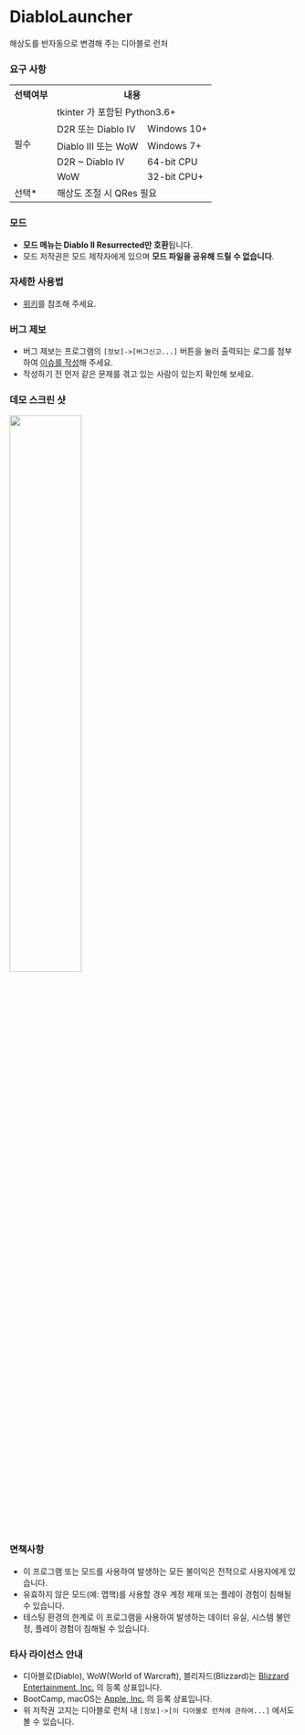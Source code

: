 # DiabloLauncher
해상도를 반자동으로 변경해 주는 디아블로 런처

### 요구 사항
<table>
  <tr>
    <th>선택여부</th>
    <th colspan="2">내용</th>
  </tr>
  <tr>
    <td rowspan="5">필수</td>
    <td colspan="2">tkinter 가 포함된 Python3.6+</td>
  </tr>
  <tr>
    <td>D2R 또는 Diablo IV</td>
    <td>Windows 10+</td>
  </tr>
  <tr>
    <td>Diablo III 또는 WoW</td>
    <td>Windows 7+</td>
  </tr>
  <tr>
    <td>D2R ~ Diablo IV</td>
    <td>64-bit CPU</td>
  </tr>
  <tr>
    <td>WoW</td>
    <td>32-bit CPU+</td>
  </tr>
  <tr>
    <td>선택*</td>
    <td colspan="2">해상도 조절 시 QRes 필요</td>
  </tr>
</table>

### 모드
- **모드 메뉴는 Diablo II Resurrected만 호환**됩니다.
- 모드 저작권은 모드 제작자에게 있으며 **모드 파일을 공유해 드릴 수 없습니다**.

### 자세한 사용법
- [위키](https://github.com/unstable-code/DiabloLauncher/wiki)를 참조해 주세요.

### 버그 제보
- 버그 제보는 프로그램의 `[정보]->[버그신고...]` 버튼을 눌러 출력되는 로그를 첨부하여 [이슈를 작성](https://github.com/unstable-code/DiabloLauncher/issues)해 주세요.
- 작성하기 전 먼저 같은 문제를 겪고 있는 사람이 있는지 확인해 보세요.

### 데모 스크린 샷
<img src="https://user-images.githubusercontent.com/25660580/228509742-31a8d08f-81e5-4b6a-a781-21ffd3f26e2e.png" width="50%" height="50%">

### 면책사항
- 이 프로그램 또는 모드를 사용하여 발생하는 모든 불이익은 전적으로 사용자에게 있습니다.
- 유효하지 않은 모드(예: 맵핵)를 사용할 경우 계정 제재 또는 플레이 경험이 침해될 수 있습니다.
- 테스팅 환경의 한계로 이 프로그램을 사용하여 발생하는 데이터 유실, 시스템 불안정, 플레이 경험이 침해될 수 있습니다.

### 타사 라이선스 안내
- 디아블로(Diablo), WoW(World of Warcraft), 블리자드(Blizzard)는 [Blizzard Entertainment, Inc.](https://www.blizzard.com/en-us/legal/9c9cb70b-d1ed-4e17-998a-16c6df46be7b/copyright-notices) 의 등록 상표입니다.
- BootCamp, macOS는 [Apple, Inc.](https://www.apple.com/kr/legal/intellectual-property/guidelinesfor3rdparties.html) 의 등록 상표입니다.
- 위 저작권 고지는 디아블로 런처 내 `[정보]->[이 디아블로 런처에 관하여...]` 에서도 볼 수 있습니다.
